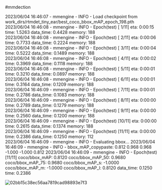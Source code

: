 





#mmdection

2023/06/04 16:46:07 - mmengine - INFO - Load checkpoint from work_dirs/rtmdet_tiny_ear/best_coco_bbox_mAP_epoch_198.pth
2023/06/04 16:46:08 - mmengine - INFO - Epoch(test) [ 1/11]    eta: 0:00:15  time: 1.5263  data_time: 0.4428  memory: 188  
2023/06/04 16:46:08 - mmengine - INFO - Epoch(test) [ 2/11]    eta: 0:00:06  time: 0.7733  data_time: 0.2224  memory: 188  
2023/06/04 16:46:08 - mmengine - INFO - Epoch(test) [ 3/11]    eta: 0:00:04  time: 0.5222  data_time: 0.1489  memory: 188  
2023/06/04 16:46:08 - mmengine - INFO - Epoch(test) [ 4/11]    eta: 0:00:02  time: 0.3969  data_time: 0.1118  memory: 188  
2023/06/04 16:46:08 - mmengine - INFO - Epoch(test) [ 5/11]    eta: 0:00:01  time: 0.3210  data_time: 0.0897  memory: 188  
2023/06/04 16:46:08 - mmengine - INFO - Epoch(test) [ 6/11]    eta: 0:00:01  time: 0.3164  data_time: 0.1209  memory: 188  
2023/06/04 16:46:09 - mmengine - INFO - Epoch(test) [ 7/11]    eta: 0:00:01  time: 0.2786  data_time: 0.1083  memory: 188  
2023/06/04 16:46:09 - mmengine - INFO - Epoch(test) [ 8/11]    eta: 0:00:00  time: 0.2789  data_time: 0.1279  memory: 188  
2023/06/04 16:46:09 - mmengine - INFO - Epoch(test) [ 9/11]    eta: 0:00:00  time: 0.2560  data_time: 0.1200  memory: 188  
2023/06/04 16:46:09 - mmengine - INFO - Epoch(test) [10/11]    eta: 0:00:00  time: 0.2615  data_time: 0.1374  memory: 188  
2023/06/04 16:46:09 - mmengine - INFO - Epoch(test) [11/11]    eta: 0:00:00  time: 0.2386  data_time: 0.1250  memory: 112  
2023/06/04 16:46:09 - mmengine - INFO - Evaluating bbox...
2023/06/04 16:46:09 - mmengine - INFO - bbox_mAP_copypaste: 0.812 0.968 0.968 -1.000 -1.000 0.812
2023/06/04 16:46:09 - mmengine - INFO - Epoch(test) [11/11]    coco/bbox_mAP: 0.8120  coco/bbox_mAP_50: 0.9680  coco/bbox_mAP_75: 0.9680  coco/bbox_mAP_s: -1.0000  coco/bbox_mAP_m: -1.0000  coco/bbox_mAP_l: 0.8120  data_time: 0.1250  time: 0.2386

![02bb15c38ec56aa7819cad98893e7f3](https://github.com/jianyuhaohai/task1/assets/104774790/12b708ea-072e-4d6b-8a03-ca7247b4df1f)


